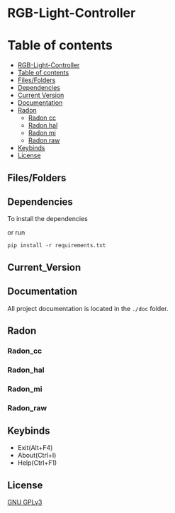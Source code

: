 # RGB-Light-Controller



# Table of contents

<!--ts-->
  * [RGB-Light-Controller](#RGB-Light-Controller)
  * [Table of contents](#Table_of_contents)
  * [Files/Folders](#Files/Folders)
  * [Dependencies](#Dependencies)
  * [Current Version](#Current_Version)
  * [Documentation](#Documentation)
  * [Radon](#Radon)
    * [Radon cc](#Radon_cc)
    * [Radon hal](#Radon_hal)
    * [Radon mi](#Radon_mi)
    * [Radon raw](#Radon_raw)
  * [Keybinds](#Keybinds)
  * [License](#License)
<!--te-->

## Files/Folders


## Dependencies

To install the dependencies

or run

```shell
pip install -r requirements.txt
```

## Current_Version



## Documentation

All project documentation is located in the `./doc`  folder.

## Radon

### Radon_cc


### Radon_hal

### Radon_mi



### Radon_raw


## Keybinds

 <ul>
  <li> Exit(Alt+F4) </li>
  <li> About(Ctrl+I)</li>
  <li> Help(Ctrl+F1)</li>
</ul>


## License
[GNU GPLv3](https://choosealicense.com/licenses/gpl-3.0/)